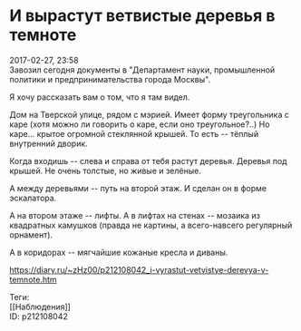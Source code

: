И вырастут ветвистые деревья в темноте
=======================================

   
 2017-02-27, 23:58   
  Завозил сегодня документы в "Департамент науки, промышленной политики и предпринимательства города Москвы".   
   
 Я хочу рассказать вам о том, что я там видел.   
   
 Дом на Тверской улице, рядом с мэрией. Имеет форму треугольника с каре (хотя можно ли говорить о каре, если оно треугольное?..) Но каре... крытое огромной стеклянной крышей. То есть -- тёплый внутренний дворик.   
   
 Когда входишь -- слева и справа от тебя растут деревья. Деревья под крышей. Не очень толстые, но живые и зелёные.   
   
 А между деревьями -- путь на второй этаж. И сделан он в форме эскалатора.   
   
 А на втором этаже -- лифты. А в лифтах на стенах -- мозаика из квадратных камушков (правда не картины, а всего-навсего регулярный орнамент).   
   
 А в коридорах -- мягчайшие кожаные кресла и диваны.   
    
 <https://diary.ru/~zHz00/p212108042_i-vyrastut-vetvistye-derevya-v-temnote.htm>   
   
 Теги:   
 [[Наблюдения]]   
 ID: p212108042